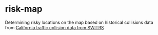# risk-map
Determining risky locations on the map based on historical collisions data from  [California traffic collision data from SWITRS](https://www.kaggle.com/datasets/alexgude/california-traffic-collision-data-from-switrs)
